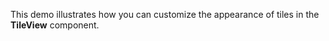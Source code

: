 This demo illustrates how you can customize the appearance of&nbsp;tiles in&nbsp;the **TileView** component.